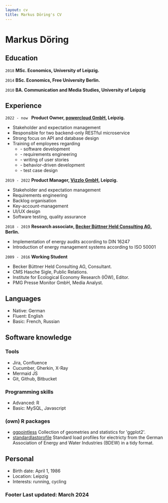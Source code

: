 ```yaml
---
layout: cv
title: Markus Döring's CV
---
```

# Markus Döring

## Education

`2018`
__MSc. Economics, University of Leipzig.__

`2014`
__BSc. Economics, Free University Berlin.__

`2010`
__BA. Communication and Media Studies, University of Leipzig__

## Experience

`2022 - now `
__Product Owner, [powercloud GmbH](https://power.cloud/en/), Leipzig.__
- Stakeholder and expectation management
- Responsible for two backend-only RESTful microservice
- Strong focus on API and database design
- Training of employees regarding
  - \- software development
  - \- requirements engineering
  - \- writing of user stories
  - \- behavior-driven development
  - \- test case design

`2019 - 2022`
__Product Manager, [Vizzlo GmbH](https://vizzlo.com/), Leipzig.__
- Stakeholder and expectation management
- Requirements engineering
- Backlog organisation
- Key-account-management
- UI/UX design
- Software testing, quality assurance

`2018 - 2019`
__Research associate, [Becker Büttner Held Consulting AG](https://www.bbh-beratung.de/en/), Berlin.__
- Implementation of energy audits according to DIN 16247
- Introduction of energy management systems according to ISO 50001

`2009 - 2016`
__Working Student__
  - Becker Büttner Held Consulting AG, Consultant.
  - CMS Hasche Sigle, Public Relations.
  - Institute for Ecological Economy Research (IÖW), Editor.
  - PMG Presse Monitor GmbH, Media Analyst.

## Languages

- Native: German
- Fluent: English
- Basic: French, Russian

## Software knowledge

### Tools
- Jira, Confluence
- Cucumber, Gherkin, X-Ray
- Mermaid JS
- Git, Github, Bitbucket

### Programming skills
- Advanced: R
- Basic: MySQL, Javascript

### (own) R packages
- [ggpointless](https://github.com/flrd/ggpointless/) Collection of geometries and 
    statistics for 'ggplot2'.
- [standardlastprofile](https://github.com/flrd/standardlastprofile/) Standard load profiles for electricty from the German Association of Energy and Water Industries (BDEW) in a tidy format.

## Personal
- Birth date: April 1, 1986
- Location: Leipzig
- Interests: running, cycling


### Footer Last updated: March 2024
